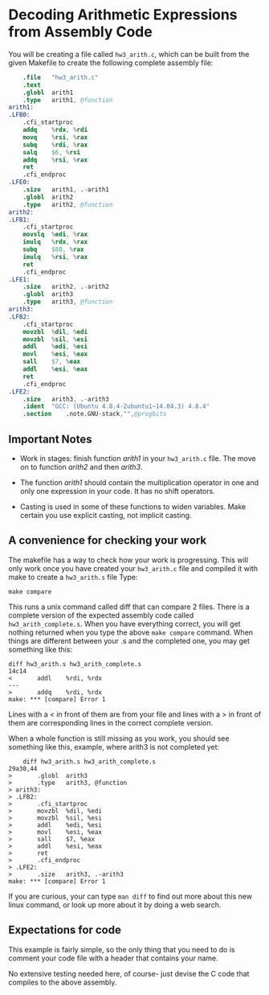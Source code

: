 # Decoding Arithmetic Expressions from Assembly Code

You will be creating a file called `hw3_arith.c`, which can be built from the
given Makefile to create the following complete assembly file:

```hw3_arith_complete.s
	.file	"hw3_arith.c"
	.text
	.globl	arith1
	.type	arith1, @function
arith1:
.LFB0:
	.cfi_startproc
	addq	%rdx, %rdi
	movq	%rsi, %rax
	subq	%rdi, %rax
	salq	$6, %rsi
	addq	%rsi, %rax
	ret
	.cfi_endproc
.LFE0:
	.size	arith1, .-arith1
	.globl	arith2
	.type	arith2, @function
arith2:
.LFB1:
	.cfi_startproc
	movslq	%edi, %rax
	imulq	%rdx, %rax
	subq	$88, %rax
	imulq	%rsi, %rax
	ret
	.cfi_endproc
.LFE1:
	.size	arith2, .-arith2
	.globl	arith3
	.type	arith3, @function
arith3:
.LFB2:
	.cfi_startproc
	movzbl	%dil, %edi
	movzbl	%sil, %esi
	addl	%edi, %esi
	movl	%esi, %eax
	sall	$7, %eax
	addl	%esi, %eax
	ret
	.cfi_endproc
.LFE2:
	.size	arith3, .-arith3
	.ident	"GCC: (Ubuntu 4.8.4-2ubuntu1~14.04.3) 4.8.4"
	.section	.note.GNU-stack,"",@progbits
```

## Important Notes

- Work in stages: finish function *arith1* in your `hw3_arith.c` file. The move on to function *arith2* and then *arith3*.

- The function *arith1* should contain the multiplication operator in one and only one expression in your code. It has no shift operators.

- Casting is used in some of these functions to widen variables. Make certain you use explicit casting, not implicit casting.


## A convenience for checking your work

The makefile has a way to check how your work is progressing.  This will only
work once you have created your `hw3_arith.c` file and compiled it with make to
create a `hw3_arith.s` file Type:

	make compare

This runs a unix command called diff that can compare 2 files. There is a
complete version of the expected assembly code called `hw3_arith_complete.s`.
When you have everything correct, you will get nothing returned when you type
the above `make compare` command. When things are different between your .s and
the completed one, you may get something like this:

	diff hw3_arith.s hw3_arith_complete.s
	14c14
	<       addl    %rdi, %rdx
	---
	>       addq    %rdi, %rdx
	make: *** [compare] Error 1
	
Lines with a < in front of them are from your file and lines with a > in front of them are corresponding lines in the correct complete version.

When a whole function is still missing as you work, you should see something like this, example, where arith3 is not completed yet:

```
	diff hw3_arith.s hw3_arith_complete.s
29a30,44
>       .globl  arith3
>       .type   arith3, @function
> arith3:
> .LFB2:
>       .cfi_startproc
>       movzbl  %dil, %edi
>       movzbl  %sil, %esi
>       addl    %edi, %esi
>       movl    %esi, %eax
>       sall    $7, %eax
>       addl    %esi, %eax
>       ret
>       .cfi_endproc
> .LFE2:
>       .size   arith3, .-arith3
make: *** [compare] Error 1
```

If you are curious, your can type `man diff` to find out more about this new linux command, or look up more about it by doing a web search.

## Expectations for code

This example is fairly simple, so the only thing that you need to do is comment your code file with a header that contains your name.

No extensive testing needed here, of course- just devise the C code that compiles to the above assembly.
